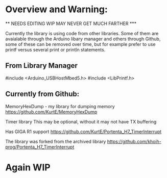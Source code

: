 Overview and Warning: 
=====
** NEEDS EDITING WIP MAY NEVER GET MUCH FARTHER ***

Currently the library is using code from other libraries.  Some of them
are avaialable through the Arduino libary manager and others through
Github, some of these can be removed over time, but for example prefer
to use printf versus several print or println statements.

From Library Manager
-----------------
#include <Arduino_USBHostMbed5.h>
#include <LibPrintf.h>

Currently from Github:
----------------------

MemoryHexDump - my library for dumping memory
https://github.com/KurtE/MemoryHexDump

Timer library 
This may be optional, without it may not have TX buffering

Has GIGA R1 support
https://github.com/KurtE/Portenta_H7_TimerInterrupt

The library was forked from the archived library 
https://github.com/khoih-prog/Portenta_H7_TimerInterrupt


Again WIP
=====
